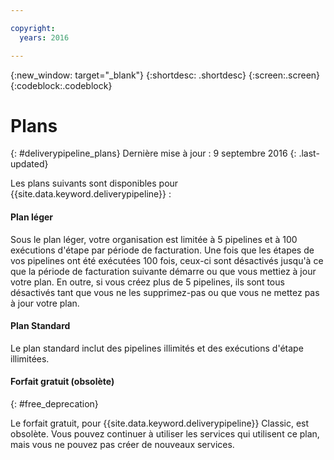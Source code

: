 ```yaml
---

copyright:
  years: 2016

---
```

<!-- Copyright info at top of file: REQUIRED
    The copyright info is YAML content that must occur at the top of the MD file, before attributes are listed.
    It must be --- surrounded by 3 dashes ---
    The value "years" can contain just one year or a two years separated by a comma. (years: 2014, 2016)
    Indentation as per the previous template must be preserved.
-->

{:new_window: target="_blank"}
{:shortdesc: .shortdesc}
{:screen:.screen}
{:codeblock:.codeblock}

# Plans
{: #deliverypipeline_plans}
Dernière mise à jour : 9 septembre 2016
{: .last-updated}

Les plans suivants sont disponibles pour {{site.data.keyword.deliverypipeline}} :

#### Plan léger

Sous le plan léger, votre organisation est limitée à 5 pipelines et à 100 exécutions d'étape par période de facturation. Une fois que les étapes de vos pipelines ont été exécutées 100 fois, ceux-ci sont désactivés jusqu'à ce que la période de facturation suivante démarre ou que vous mettiez à jour votre plan. En outre, si vous créez plus de 5 pipelines, ils sont tous désactivés tant que vous ne les supprimez-pas ou que vous ne mettez pas à jour votre plan.

<!-- TODO To upgrade your plan... -->
<!-- To limit your builds, on the **INPUT** tab, in the Stage Trigger section, click **Run jobs only when this stage is run manually**. -->

#### Plan Standard

Le plan standard inclut des pipelines illimités et des exécutions d'étape illimitées. 

#### Forfait gratuit (obsolète)
{: #free_deprecation}

Le forfait gratuit, pour {{site.data.keyword.deliverypipeline}} Classic, est obsolète. Vous pouvez continuer à utiliser les services qui utilisent ce plan, mais vous ne pouvez pas créer de nouveaux services. 
